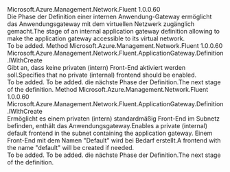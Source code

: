 <Type Name="IWithPrivateFrontend" FullName="Microsoft.Azure.Management.Network.Fluent.ApplicationGateway.Definition.IWithPrivateFrontend">
  <TypeSignature Language="C#" Value="public interface IWithPrivateFrontend" />
  <TypeSignature Language="ILAsm" Value=".class public interface auto ansi abstract IWithPrivateFrontend" />
  <TypeSignature Language="DocId" Value="T:Microsoft.Azure.Management.Network.Fluent.ApplicationGateway.Definition.IWithPrivateFrontend" />
  <TypeSignature Language="VB.NET" Value="Public Interface IWithPrivateFrontend" />
  <TypeSignature Language="F#" Value="type IWithPrivateFrontend = interface" />
  <AssemblyInfo>
    <AssemblyName>Microsoft.Azure.Management.Network.Fluent</AssemblyName>
    <AssemblyVersion>1.0.0.60</AssemblyVersion>
  </AssemblyInfo>
  <Interfaces />
  <Docs>
    <summary>
            <span data-ttu-id="7bc5a-101">Die Phase der Definition einer internen Anwendung-Gateway ermöglicht das Anwendungsgateway mit dem virtuellen Netzwerk zugänglich gemacht.</span><span class="sxs-lookup"><span data-stu-id="7bc5a-101">The stage of an internal application gateway definition allowing to make the application gateway accessible to its virtual network.</span></span>
            </summary>
    <remarks>To be added.</remarks>
  </Docs>
  <Members>
    <Member MemberName="WithoutPrivateFrontend">
      <MemberSignature Language="C#" Value="public Microsoft.Azure.Management.Network.Fluent.ApplicationGateway.Definition.IWithCreate WithoutPrivateFrontend ();" />
      <MemberSignature Language="ILAsm" Value=".method public hidebysig newslot virtual instance class Microsoft.Azure.Management.Network.Fluent.ApplicationGateway.Definition.IWithCreate WithoutPrivateFrontend() cil managed" />
      <MemberSignature Language="DocId" Value="M:Microsoft.Azure.Management.Network.Fluent.ApplicationGateway.Definition.IWithPrivateFrontend.WithoutPrivateFrontend" />
      <MemberSignature Language="VB.NET" Value="Public Function WithoutPrivateFrontend () As IWithCreate" />
      <MemberSignature Language="F#" Value="abstract member WithoutPrivateFrontend : unit -&gt; Microsoft.Azure.Management.Network.Fluent.ApplicationGateway.Definition.IWithCreate" Usage="iWithPrivateFrontend.WithoutPrivateFrontend " />
      <MemberType>Method</MemberType>
      <AssemblyInfo>
        <AssemblyName>Microsoft.Azure.Management.Network.Fluent</AssemblyName>
        <AssemblyVersion>1.0.0.60</AssemblyVersion>
      </AssemblyInfo>
      <ReturnValue>
        <ReturnType>Microsoft.Azure.Management.Network.Fluent.ApplicationGateway.Definition.IWithCreate</ReturnType>
      </ReturnValue>
      <Parameters />
      <Docs>
        <summary>
            <span data-ttu-id="7bc5a-102">Gibt an, dass keine privaten (intern) Front-End aktiviert werden soll.</span><span class="sxs-lookup"><span data-stu-id="7bc5a-102">Specifies that no private (internal) frontend should be enabled.</span></span>
            </summary>
        <returns>To be added.</returns>
        <remarks>To be added.</remarks>
        <return><span data-ttu-id="7bc5a-103">die nächste Phase der Definition.</span><span class="sxs-lookup"><span data-stu-id="7bc5a-103">The next stage of the definition.</span></span></return>
      </Docs>
    </Member>
    <Member MemberName="WithPrivateFrontend">
      <MemberSignature Language="C#" Value="public Microsoft.Azure.Management.Network.Fluent.ApplicationGateway.Definition.IWithCreate WithPrivateFrontend ();" />
      <MemberSignature Language="ILAsm" Value=".method public hidebysig newslot virtual instance class Microsoft.Azure.Management.Network.Fluent.ApplicationGateway.Definition.IWithCreate WithPrivateFrontend() cil managed" />
      <MemberSignature Language="DocId" Value="M:Microsoft.Azure.Management.Network.Fluent.ApplicationGateway.Definition.IWithPrivateFrontend.WithPrivateFrontend" />
      <MemberSignature Language="VB.NET" Value="Public Function WithPrivateFrontend () As IWithCreate" />
      <MemberSignature Language="F#" Value="abstract member WithPrivateFrontend : unit -&gt; Microsoft.Azure.Management.Network.Fluent.ApplicationGateway.Definition.IWithCreate" Usage="iWithPrivateFrontend.WithPrivateFrontend " />
      <MemberType>Method</MemberType>
      <AssemblyInfo>
        <AssemblyName>Microsoft.Azure.Management.Network.Fluent</AssemblyName>
        <AssemblyVersion>1.0.0.60</AssemblyVersion>
      </AssemblyInfo>
      <ReturnValue>
        <ReturnType>Microsoft.Azure.Management.Network.Fluent.ApplicationGateway.Definition.IWithCreate</ReturnType>
      </ReturnValue>
      <Parameters />
      <Docs>
        <summary>
            <span data-ttu-id="7bc5a-104">Ermöglicht es einem privaten (intern) standardmäßig Front-End im Subnetz befinden, enthält das Anwendungsgateway.</span><span class="sxs-lookup"><span data-stu-id="7bc5a-104">Enables a private (internal) default frontend in the subnet containing the application gateway.</span></span>
            <span data-ttu-id="7bc5a-105">Einem Front-End mit dem Namen "Default" wird bei Bedarf erstellt.</span><span class="sxs-lookup"><span data-stu-id="7bc5a-105">A frontend with the name "default" will be created if needed.</span></span>
            </summary>
        <returns>To be added.</returns>
        <remarks>To be added.</remarks>
        <return><span data-ttu-id="7bc5a-106">die nächste Phase der Definition.</span><span class="sxs-lookup"><span data-stu-id="7bc5a-106">The next stage of the definition.</span></span></return>
      </Docs>
    </Member>
  </Members>
</Type>